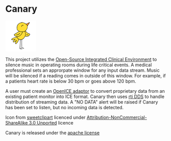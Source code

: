 # Canary

![Canary Icon](https://raw.githubusercontent.com/csci427/canary/master/app/src/main/res/mipmap-xhdpi/ic_launcher.png)

This project utilizes the [Open-Source Integrated Clinical Environment](https://www.openice.info/) to silence music in operating rooms during life critical events. A medical professional sets an approrpate window for any input data stream. Music will be silenced if a reading comes in outside of this window. For example, if a patients heart rate is below 30 bpm or goes above 120 bpm. 

A user must create an [OpenICE adaptor](https://www.openice.info/docs/4_device-adapter-setup.html) to convert proprietary data from an existing patient monitor into ICE format. Canary then uses [rti DDS](https://www.rti.com/products/dds/) to handle distribution of streaming data. A "NO DATA" alert will be raised if Canary has been set to listen, but no incoming data is detected.

Icon from [sweetclipart](http://sweetclipart.com/cute-yellow-canary-bird-1987) licenced under [ Attribution-NonCommercial-ShareAlike 3.0 Unported](http://creativecommons.org/licenses/by-nc-sa/3.0/) licence

Canary is released under the [apache license](http://www.apache.org/licenses/LICENSE-2.0)

